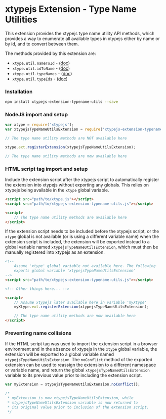 # xtypejs Extension - Type Name Utilities

This extension provides the xtypejs type name utility API methods, which provides a way to enumerate all available types in xtypejs either by name or by id, and to convert between them.

The methods provided by this extension are:

* `xtype.util.nameToId` - ([doc](http://xtype.js.org/api/nameToId))
* `xtype.util.idToName` - ([doc](http://xtype.js.org/api/idToName))
* `xtype.util.typeNames` - ([doc](http://xtype.js.org/api/typeNames))
* `xtype.util.typeIds` - ([doc](http://xtype.js.org/api/typeIds))

### Installation

```sh
npm install xtypejs-extension-typename-utils --save
```

### NodeJS import and setup

```js
var xtype = require('xtypejs');
var xtypejsTypeNameUtilsExtension = require('xtypejs-extension-typename-utils');

// The type name utility methods are NOT available here

xtype.ext.registerExtension(xtypejsTypeNameUtilsExtension);

// The type name utility methods are now available here
```

### HTML script tag import and setup

 Include the extension script after the xtypejs script to automatically register the extension into xtypejs without exporting any globals. This relies on xtypejs being available in the `xtype` global variable.

```html
<script src="path/to/xtype.js"></script>
<script src="path/to/xtypejs-extension-typename-utils.js"></script>

<script>
    // The type name utility methods are available here
</script>
```

If the extension script needs to be included before the xtypejs script, or the `xtype` global is not available (or is using a different variable name) when the extension script is included, the extension will be exported instead to a global variable named `xtypejsTypeNameUtilsExtension`, which must then be manually registered into xtypejs as an extension.

```html
<!--
    Assume 'xtype' global variable not available here. The following
    exports global variable 'xtypejsTypeNameUtilsExtension'
-->
<script src="path/to/xtypejs-extension-typename-utils.js"></script>

<!-- Other things here... -->

<script>
    // Assume xtypejs later available here in variable 'myXtype'
    myXtype.ext.registerExtension(xtypejsTypeNameUtilsExtension);

    // The type name utility methods are now available here
</script>
```

### Preventing name collisions

If the HTML script tag was used to import the extension script in a browser environment and in the absence of xtypejs in the `xtype` global variable, the extension will be exported to a global variable named `xtypejsTypeNameUtilsExtension`. The `noConflict` method of the exported extension can be used to reassign the extension to a different namespace or variable name, and return the global `xtypejsTypeNameUtilsExtension` variable to its previous value prior to including the extension script.

```js
var myExtension = xtypejsTypeNameUtilsExtension.noConflict();

/*
 * myExtension is now xtypejsTypeNameUtilsExtension, while 
 * xtypejsTypeNameUtilsExtension variable is now returned to
 * its original value prior to inclusion of the extension script.
 */ 
```